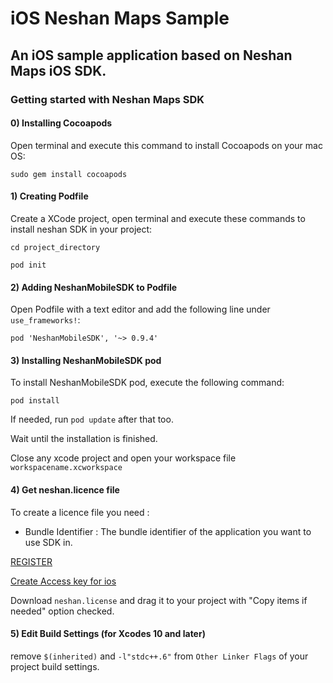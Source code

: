 # iOS Neshan Maps Sample
## An iOS sample application based on Neshan Maps iOS SDK.

### Getting started with Neshan Maps SDK

#### 0) Installing Cocoapods
Open terminal and execute this command to install Cocoapods on your mac OS:

`sudo gem install cocoapods`


#### 1) Creating Podfile
Create a XCode project, open terminal and execute these commands to install neshan SDK in your project:

`cd project_directory`

`pod init`


#### 2) Adding NeshanMobileSDK to Podfile
Open Podfile with a text editor and add the following line under `use_frameworks!`:

`pod 'NeshanMobileSDK', '~> 0.9.4'`


#### 3) Installing NeshanMobileSDK pod
To install NeshanMobileSDK pod, execute the following command:

`pod install`

If needed, run `pod update` after that too.

Wait until the installation is finished.

Close any xcode project and open your workspace file `workspacename.xcworkspace`

#### 4) Get neshan.licence file  
To create a licence file you need :  
- Bundle Identifier : The bundle identifier of the application you want to use SDK in.  

[REGISTER](https://developer.neshan.org)

[Create Access key for ios](https://developers.neshan.org/panel/access-token/index)

Download `neshan.license` and drag it to your project with "Copy items if needed" option checked.

#### 5) Edit Build Settings (for Xcodes 10 and later)
remove `$(inherited)` and `-l"stdc++.6"` from `Other Linker Flags` of your project build settings.
